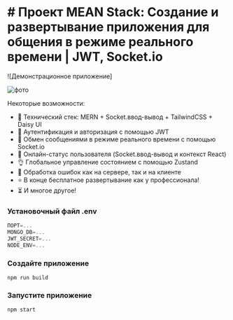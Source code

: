# # Проект MEAN Stack: Создание и развертывание приложения для общения в режиме реального времени | JWT, Socket.io

![Демонстрационное приложение]

<div>
  <img alt='фото' src='https://ibb.co/F7dLGNR' />
</div>

Некоторые возможности:

- 🌟 Технический стек: MERN + Socket.ввод-вывод + TailwindCSS + Daisy UI
- 🎃 Аутентификация и авторизация с помощью JWT
- 👾 Обмен сообщениями в режиме реального времени с помощью Socket.io
- 🚀 Онлайн-статус пользователя (Socket.ввод-вывод и контекст React)
- 👌 Глобальное управление состоянием с помощью Zustand
- 🐞 Обработка ошибок как на сервере, так и на клиенте
- ⭐ В конце бесплатное развертывание как у профессионала!
- ⏳ И многое другое!




### Установочный файл .env

```js
ПОРТ=...
MONGO_DB=...
JWT_SECRET=...
NODE_ENV=...
```

### Создайте приложение

```shell
npm run build
```

### Запустите приложение

```shell
npm start
```
